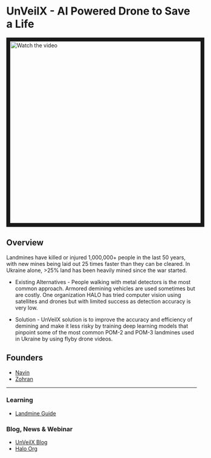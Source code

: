 # UnVeilX - AI Powered Drone to Save a Life

<a href="http://www.youtube.com/watch?feature=player_embedded&v=oUgdcvqK7xg" target="_blank">
 <img src="http://img.youtube.com/vi/oUgdcvqK7xg/mqdefault.jpg" alt="Watch the video" width="900" height="480" border="10" />
</a>

## Overview

Landmines have killed or injured 1,000,000+ people in the last 50 years, with new mines being laid
out 25 times faster than they can be cleared. In Ukraine alone, >25% land has been heavily mined
since the war started.

- Existing Alternatives - People walking with metal detectors is the most common approach. Armored demining vehicles
are used sometimes but are costly. One organization HALO has tried computer vision using
satellites and drones but with limited success as detection accuracy is very low.

- Solution - UnVeilX solution is to improve the accuracy and efficiency of demining and make it less risky by training
deep learning models that pinpoint some of the most common POM-2 and POM-3 landmines used
in Ukraine by using flyby drone videos.

## Founders
- [Navin](https://github.com/navinagrawalchung07)
- [Zohran](https://github.com/zamoin)

---

### Learning
- [Landmine Guide](https://science.howstuffworks.com/landmine.htm)
  
### Blog, News & Webinar
- [UnVeilX Blog](https://blog.unveilx.org)
- [Halo Org](https://www.halousa.org/where-we-work/europe-and-caucasus/ukraine/)
